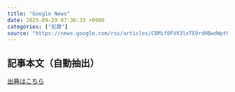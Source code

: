 ```yaml
---
title: "Google News"
date: 2025-09-29 07:36:33 +0900
categories: ["犯罪"]
source: "https://news.google.com/rss/articles/CBMif0FVX3lxTE9rdHBwdWptUUhEZk9zblhyU3cxZkFiWi1PcnJuNjNWTnpuTTlWeWZZaEFZbldSY1JXYno1UG82R3dFdmVvMWdlSENKbU1wU2VqRS1KQ0p3amhUMkloc2wwcnBNdzhQQi00bFViUW1HVkZSQjVmTDdYZ004cU9pNTg?oc=5"
---
```


## 記事本文（自動抽出）
<body class="y0K44d EA71Tc" id="readabilityBody"></body>

[出典はこちら](https://news.google.com/rss/articles/CBMif0FVX3lxTE9rdHBwdWptUUhEZk9zblhyU3cxZkFiWi1PcnJuNjNWTnpuTTlWeWZZaEFZbldSY1JXYno1UG82R3dFdmVvMWdlSENKbU1wU2VqRS1KQ0p3amhUMkloc2wwcnBNdzhQQi00bFViUW1HVkZSQjVmTDdYZ004cU9pNTg?oc=5)
